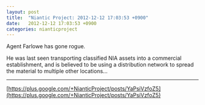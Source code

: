 ```yaml
---
layout: post
title:  "Niantic Project: 2012-12-12 17:03:53 +0900"
date:   2012-12-12 17:03:53 +0900
categories: nianticproject
---
```

Agent Farlowe has gone rogue. 

He was last seen transporting classified NIA assets into a commercial establishment, and is believed to be using a distribution network to spread the material to multiple other locations...
- - -
[https://plus.google.com/+NianticProject/posts/YaPsiVzfoZ5](https://plus.google.com/+NianticProject/posts/YaPsiVzfoZ5)
